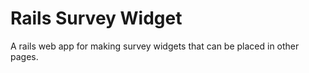 # Rails Survey Widget

A rails web app for making survey widgets that can be placed in other pages.
